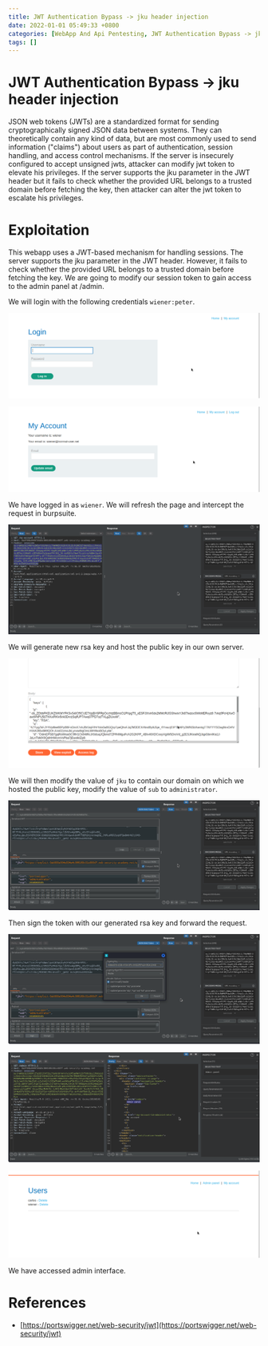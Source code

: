 ```yaml
---
title: JWT Authentication Bypass -> jku header injection
date: 2022-01-01 05:49:33 +0800
categories: [WebApp And Api Pentesting, JWT Authentication Bypass -> jku header injection]
tags: []  
---
```


# JWT Authentication Bypass -> jku header injection

JSON web tokens (JWTs) are a standardized format for sending cryptographically signed JSON data between systems. They can theoretically contain any kind of data, but are most commonly used to send information ("claims") about users as part of authentication, session handling, and access control mechanisms.  If the server is insecurely configured to accept unsigned jwts, attacker can modify jwt token to elevate his privileges. If the server supports the jku parameter in the JWT header but it fails to check whether the provided URL belongs to a trusted domain before fetching the key, then attacker can alter the jwt token to escalate his privileges.

# Exploitation

This webapp uses a JWT-based mechanism for handling sessions. The server supports the jku parameter in the JWT header. However, it fails to check whether the provided URL belongs to a trusted domain before fetching the key. We are going to modify our session token to gain access to the admin panel at /admin.

We will login with the following credentials `wiener:peter`.

![jwt](https://raw.githubusercontent.com/cyberkhalid/cyberkhalid.github.io/main/assets/img/ipentest/jwtu1.png)

![jwt](https://raw.githubusercontent.com/cyberkhalid/cyberkhalid.github.io/main/assets/img/ipentest/jwtu2.png)

We have logged in as `wiener`. We will refresh the page and intercept the request in burpsuite.

![jwt](https://raw.githubusercontent.com/cyberkhalid/cyberkhalid.github.io/main/assets/img/ipentest/jwtjku1.png)

We will generate new rsa key and host the public key in our own server.

![jwt](https://raw.githubusercontent.com/cyberkhalid/cyberkhalid.github.io/main/assets/img/ipentest/jwtjku2.png)

We will then modify the value of `jku` to contain our domain on which we hosted the public key, modify the value of `sub` to `administrator`.

![jwt](https://raw.githubusercontent.com/cyberkhalid/cyberkhalid.github.io/main/assets/img/ipentest/jwtjku3.png)

Then sign the token with our generated rsa key and forward the request.

![jwt](https://raw.githubusercontent.com/cyberkhalid/cyberkhalid.github.io/main/assets/img/ipentest/jwtjku4.png)

![jwt](https://raw.githubusercontent.com/cyberkhalid/cyberkhalid.github.io/main/assets/img/ipentest/jwtjku5.png)

![jwt](https://raw.githubusercontent.com/cyberkhalid/cyberkhalid.github.io/main/assets/img/ipentest/jwta7.png)

We have accessed admin interface.

# References

- [https://portswigger.net/web-security/jwt](https://portswigger.net/web-security/jwt)
